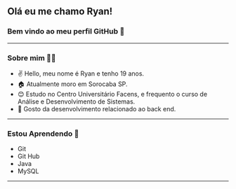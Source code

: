## Olá eu me chamo Ryan!
### Bem vindo ao meu perfil GitHub 👋

-------------------------------------------
### Sobre mim 👨‍🎓

- ✌️  Hello, meu nome é Ryan e tenho 19 anos.
- 🏠  Atualmente moro em Sorocaba SP. 
- 😊  Estudo no Centro Universitário Facens, e frequento o curso de Análise e Desenvolvimento de Sistemas.
- 🥰  Gosto da desenvolvimento relacionado ao back end.

-------------------------------------------
### Estou Aprendendo 📖
- Git
- Git Hub
- Java
- MySQL
-------------------------------------------
